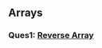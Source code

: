 
## Arrays
### Ques1: [Reverse Array](https://www.geeksforgeeks.org/write-a-program-to-reverse-an-array-or-string/)
